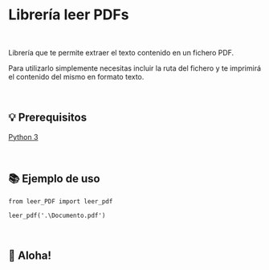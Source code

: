# Librería leer PDFs 


<br>

Librería que te permite extraer el texto contenido en un fichero PDF.

Para utilizarlo simplemente necesitas incluir la ruta del fichero y te imprimirá el contenido del mismo en formato texto.

<br>

## 💡 Prerequisitos

   [Python 3](https://www.python.org/downloads/release/python-370/)

<br>

## 📚 Ejemplo de uso

```
from leer_PDF import leer_pdf

leer_pdf('.\Documento.pdf')
```
<br>

## 🐸 Aloha!
<br>

